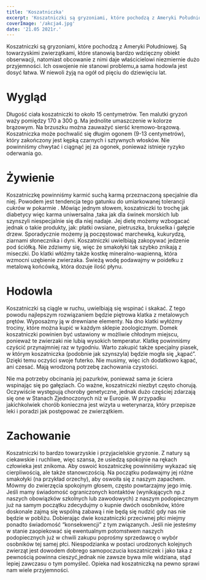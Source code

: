 ```yaml
---
title: 'Koszatniczka'
excerpt: 'Koszatniczki są gryzoniami, które pochodzą z Ameryki Południowej. Są towarzyskimi zwierzątkami, które stanowią bardzo wdzięczny obiekt obserwacji, natomiast obcowanie z nimi daje właścicielowi niezmiernie dużo przyjemności. Ich oswojenie nie stanowi problemu,a sama hodowla jest dosyć łatwa. W niewoli żyją na ogół od pięciu do dziewięciu lat.'
coverImage: '/akcja4.jpg'
date: '21.05 2021r.'
---
```


Koszatniczki są gryzoniami, które pochodzą z Ameryki Południowej. Są towarzyskimi zwierzątkami, które stanowią bardzo wdzięczny obiekt obserwacji, natomiast obcowanie z nimi daje właścicielowi niezmiernie dużo przyjemności. Ich oswojenie nie stanowi problemu,a sama hodowla jest dosyć łatwa. W niewoli żyją na ogół od pięciu do dziewięciu lat.

# Wygląd

Długość ciała koszatniczki to około 15 centymetrów. Ten malutki gryzoń waży pomiędzy 170 a 300 g. Ma jednolite umaszczenie w kolorze brązowym. Na brzuszku można zauważyć sierść kremowo-brązową. Koszatniczka może pochwalić się długim ogonem (9-13 centymetrów), który zakończony jest kępką czarnych i sztywnych włosków. Nie powinniśmy chwytać i ciągnąć jej za ogonek, ponieważ istnieje ryzyko oderwania go.

# Żywienie

Koszatniczkę powinniśmy karmić suchą karmą przeznaczoną specjalnie dla niej. Powodem jest tendencja tego gatunku do umiarkowanej tolerancji cukrów w pokarmie . Mówiąc jednym słowem, koszatniczki to trochę jak diabetycy więc karma uniwersalna ,taka jak dla świnek morskich lub szynszyli niespecjalnie się dla niej nadaje. Jej dietę możemy wzbogacać jednak o takie produkty, jak: płatki owsiane, pietruszka, brukselka i gałęzie drzew. Sporadycznie możemy ją poczęstować marchewką, kukurydzą, ziarnami słonecznika i dyni. Koszatniczki uwielbiają zakopywać jedzenie pod ściółką. Nie zdziwmy się, więc że smakołyki tak szybko znikają z miseczki. Do klatki włóżmy także kostkę mineralno-wapienną, która wzmocni uzębienie zwierzaka. Świeżą wodę podawajmy w poidełku z metalową końcówką, która dozuje ilość płynu.

# Hodowla

Koszatniczki są ciągle w ruchu, uwielbiają się wspinać i skakać. Z tego powodu najlepszym rozwiązaniem będzie piętrowa klatka z metalowych prętów. Wyposażmy ją w drewniane elementy. Na dno klatki wyłóżmy trociny, które można kupić w każdym sklepie zoologicznym. Domek koszatniczki powinien być ustawiony w możliwie chłodnym miejscu, ponieważ te zwierzaki nie lubią wysokich temperatur. Klatkę powinniśmy czyścić przynajmniej raz w tygodniu. Warto zakupić także specjalny piasek, w którym koszatniczka (podobnie jak szynszyla) będzie mogła się „kąpać”. Dzięki temu oczyści swoje futerko. Nie musimy, więc ich dodatkowo kąpać, ani czesać. Mają wrodzoną potrzebę zachowania czystości.  

Nie ma potrzeby obcinania jej pazurków, ponieważ sama je ściera wspinając się po gałęziach. Co ważne, koszatniczki niezbyt często chorują. Oczywiście występują choroby genetyczne, jednak dużo częściej zdarzają się one w Stanach Zjednoczonych niż w Europie. W przypadku jakichkolwiek chorób konieczna jest wizyta u weterynarza, który przepisze leki i poradzi jak postępować ze zwierzątkiem.

# Zachowanie

Koszatniczki to bardzo towarzyskie i przyjacielskie gryzonie. Z natury są ciekawskie i ruchliwe, więc szansa, że usiedzą spokojnie na rękach człowieka jest znikoma. Aby oswoić koszatniczkę powinniśmy wykazać się cierpliwością, ale także stanowczością. Na początku podawajmy jej różne smakołyki (na przykład orzechy), aby oswoiła się z naszym zapachem. Mówmy do zwierzęcia spokojnym głosem, często powtarzajmy jego imię. Jeśli mamy świadomość ograniczonych kontaktów (wynikających np.z naszych obowiązków szkolnych lub zawodowych) z naszym podopiecznym już na samym początku zdecydujmy o kupnie dwóch osobników, które doskonale zajmą się wspólną zabawą i nie będą się nudzić gdy nas nie będzie w pobliżu. Dobierając dwie koszatniczki przeciwnej płci miejmy ponadto świadomość “konsekwencji” z tym związanych. Jeśli nie jesteśmy w stanie zaopiekować się ewentualnym potomstwem naszych podopiecznych już w chwili zakupu poprośmy sprzedawcę o wybór osobników tej samej płci. Niespodzianka w postaci urodzonych kolejnych zwierząt jest dowodem dobrego samopoczucia koszatniczek i jako taka z pewnością powinna cieszyć,jednak nie zawsze bywa mile widziana, stąd lepiej zawczasu o tym pomyśleć. Opieka nad koszatniczką na pewno sprawi nam wiele przyjemności.